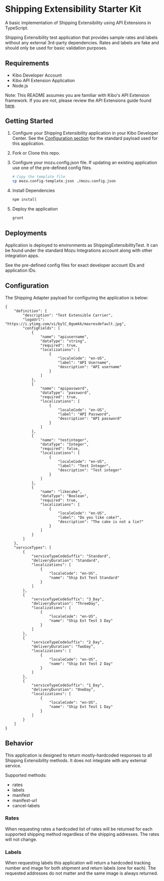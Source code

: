 # Shipping Extensibility Starter Kit

A basic implementation of Shipping Extensibility using API Extensions in TypeScript.

Shipping Extensibility test application that provides sample rates and labels without any external 3rd-party dependencies.
Rates and labels are fake and should only be used for basic validation purposes.

## Requirements

- Kibo Developer Account
- Kibo API Extension Application
- Node.js

Note: This README assumes you are familiar with Kibo's API Extension framework.
If you are not, please review the API Extensions guide found [here](https://docs.kibocommerce.com/help/getting-started-with-api-extensions).

## Getting Started

1. Configure your Shipping Extensibility application in your Kibo Developer Center. See the [Configuration section](#configuration) for the standard payload used for this application.

2. Fork or Clone this repo.

3. Configure your mozu.config.json file. If updating an existing application use one of the pre-defined config files.

    ```bash
    # Copy the template file
    cp mozu.config-template.json ./mozu.config.json
    ```

4. Install Dependencies

    ```bash
    npm install
    ```

6. Deploy the application

    ```bash
    grunt
    ```

## Deployments

Application is deployed to environments as ShippingExtensibilityTest. It can be found under the standard Mozu Integrations account along with other integration apps.

See the pre-defined config files for exact developer account IDs and application IDs.

## Configuration

The Shipping Adapter payload for configuring the application is below:

```
{
    "definition": {
        "description": "Test Extensible Carrier",
        "logoUrl": "https://i.ytimg.com/vi/bylC_0gumkk/maxresdefault.jpg",
        "configFields": [
            {
                "name": "apiusername",
                "dataType": "string",
                "required": true,
                "localizations": [
                    {
                        "localeCode": "en-US",
                        "label": "API Username",
                        "description": "API username"
                    }
                ]
            },
            {
                "name": "apipassword",
                "dataType": "password",
                "required": true,
                "localizations": [
                    {
                        "localeCode": "en-US",
                        "label": "API Password",
                        "description": "API password"
                    }
                ]
            },
            {
                "name": "testinteger",
                "dataType": "Integer",
                "required": false,
                "localizations": [
                    {
                        "localeCode": "en-US",
                        "label": "Test Integer",
                        "description": "Test integer"
                    }
                ]
            },
            {
                "name": "likecake",
                "dataType": "Boolean",
                "required": true,
                "localizations": [
                    {
                        "localeCode": "en-US",
                        "label": "Do you like cake?",
                        "description": "The cake is not a lie?"
                    }
                ]
            }
        ]
    },
    "serviceTypes": [
        {
            "serviceTypeCodeSuffix": "Standard",
            "deliveryDuration": "Standard",
            "localizations": [
                {
                    "localeCode": "en-US",
                    "name": "Ship Ext Test Standard"
                }
            ]
        },
        {
            "serviceTypeCodeSuffix": "3_Day",
            "deliveryDuration": "ThreeDay",
            "localizations": [
                {
                    "localeCode": "en-US",
                    "name": "Ship Ext Test 3 Day"
                }
            ]
        },
        {
            "serviceTypeCodeSuffix": "2_Day",
            "deliveryDuration": "TwoDay",
            "localizations": [
                {
                    "localeCode": "en-US",
                    "name": "Ship Ext Test 2 Day"
                }
            ]
        },
        {
            "serviceTypeCodeSuffix": "1_Day",
            "deliveryDuration": "OneDay",
            "localizations": [
                {
                    "localeCode": "en-US",
                    "name": "Ship Ext Test 1 Day"
                }
            ]
        }
    ]
}
```

## Behavior

This application is designed to return mostly-hardcoded responses to all Shipping Extensibility methods. It does not integrate with any external service.

Supported methods:
* rates
* labels
* manifest
* manifest-url
* cancel-labels

### Rates

When requesting rates a hardcoded list of rates will be returned for each supported shipping method regardless of the shipping addresses. The rates will not change.

### Labels

When requesting labels this application will return a hardcoded tracking number and image for both shipment and return labels (one for each). The requested addresses do not matter and the same image is always returned.


